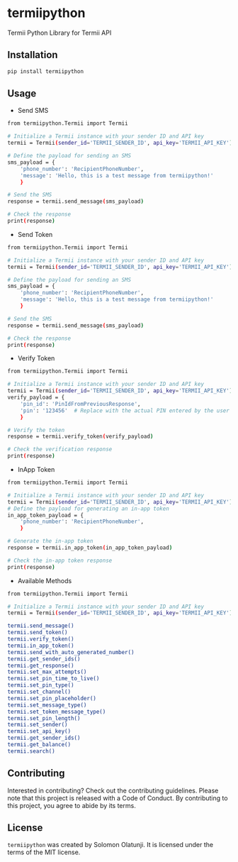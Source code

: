 # termiipython

Termii Python Library for Termii API

## Installation

```bash
pip install termiipython
```

## Usage

- Send SMS

```bash
from termiipython.Termii import Termii

# Initialize a Termii instance with your sender ID and API key
termii = Termii(sender_id='TERMII_SENDER_ID', api_key='TERMII_API_KEY')

# Define the payload for sending an SMS
sms_payload = {
    'phone_number': 'RecipientPhoneNumber',
    'message': 'Hello, this is a test message from termiipython!'
    }

# Send the SMS
response = termii.send_message(sms_payload)

# Check the response
print(response)
```

- Send Token

```bash
from termiipython.Termii import Termii

# Initialize a Termii instance with your sender ID and API key
termii = Termii(sender_id='TERMII_SENDER_ID', api_key='TERMII_API_KEY')

# Define the payload for sending an SMS
sms_payload = {
    'phone_number': 'RecipientPhoneNumber',
    'message': 'Hello, this is a test message from termiipython!'
    }

# Send the SMS
response = termii.send_message(sms_payload)

# Check the response
print(response)
```

- Verify Token

```bash
from termiipython.Termii import Termii

# Initialize a Termii instance with your sender ID and API key
termii = Termii(sender_id='TERMII_SENDER_ID', api_key='TERMII_API_KEY')
verify_payload = {
    'pin_id': 'PinIdFromPreviousResponse',
    'pin': '123456'  # Replace with the actual PIN entered by the user
    }

# Verify the token
response = termii.verify_token(verify_payload)

# Check the verification response
print(response)
```

- InApp Token

```bash
from termiipython.Termii import Termii

# Initialize a Termii instance with your sender ID and API key
termii = Termii(sender_id='TERMII_SENDER_ID', api_key='TERMII_API_KEY')
# Define the payload for generating an in-app token
in_app_token_payload = {
    'phone_number': 'RecipientPhoneNumber',
    }

# Generate the in-app token
response = termii.in_app_token(in_app_token_payload)

# Check the in-app token response
print(response)
```

- Available Methods

```bash
from termiipython.Termii import Termii

# Initialize a Termii instance with your sender ID and API key
termii = Termii(sender_id='TERMII_SENDER_ID', api_key='TERMII_API_KEY')

termii.send_message()
termii.send_token()
termii.verify_token()
termii.in_app_token()
termii.send_with_auto_generated_number()
termii.get_sender_ids()
termii.get_response()
termii.set_max_attempts()
termii.set_pin_time_to_live()
termii.set_pin_type()
termii.set_channel()
termii.set_pin_placeholder()
termii.set_message_type()
termii.set_token_message_type()
termii.set_pin_length()
termii.set_sender()
termii.set_api_key()
termii.get_sender_ids()
termii.get_balance()
termii.search()
```

## Contributing

Interested in contributing? Check out the contributing guidelines. Please note that this project is released with a Code of Conduct. By contributing to this project, you agree to abide by its terms.

## License

`termiipython` was created by Solomon Olatunji. It is licensed under the terms of the MIT license.
